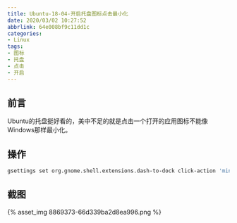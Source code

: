 ```yaml
---
title: Ubuntu-18-04-开启托盘图标点击最小化
date: 2020/03/02 10:27:52
abbrlink: 64e008bf9c11dd1c
categories:
- Linux
tags:
- 图标
- 托盘
- 点击
- 开启
---
```

## 前言
Ubuntu的托盘挺好看的，美中不足的就是点击一个打开的应用图标不能像Windows那样最小化。

## 操作
```bash
gsettings set org.gnome.shell.extensions.dash-to-dock click-action 'minimize'
```

## 截图
{% asset_img 8869373-66d339ba2d8ea996.png %}
